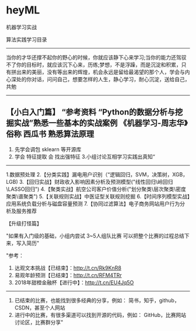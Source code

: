 # heyML
机器学习实战

算法实践学习目录			

************************************************** ************************************************** ***********************
当你的才华还撑不起你的野心的时候，你就应该静下心来学习;当你的能力还驾驭不了你的目标时，就应该沉下心来，历练;梦想，不是浮躁，而是沉淀和积累，只有拼出来的美丽，没有等出来的辉煌，机会永远是留给最渴望的那个人，学会与内心深处的你对话，问问自己，想要怎样的人生，静心学习，耐心沉淀，送给自己，共勉			
*****************************************************************************************************************************

【小白入门篇】
“参考资料
“Python的数据分析与挖掘实战”熟悉一些基本的实战案例
《机器学习-周志华》俗称 西瓜书 熟悉算法原理
---------------
1. 先学会调包 sklearn 等开源库
2. 学会 特征提取 会 找出强特征
3.小组讨论互相学习实践出真知“
- --------------
1.数据预处理
2.【分类实践】漏电用户识别（“逻辑回归，SVM，决策树，XGB，LGB)
3.【回归实战】财政收入影响因素分析及预测模型("线性回归\岭回归\LASSO回归")
4.【聚类实战】航空公司客户价值分析("划分聚类\层次聚类\密度聚类\谱聚类")
5.【关联规则实战】中医证型关联规则挖掘
6.【时间序列模型实战】应用系统负载分析与磁盘容量预测
7.【协同过滤算法】电子商务网站用户行为分析及服务推荐


【升级打怪篇】

"如果有入门级的基础，小组内尝试 3~5人组队比赛
可以把整个比赛的过程总结下来，写入简历"

"参考：
1. 达观文本挑战【已结束】：http://t.cn/Rk9KnR8
2. 易观年龄预测【已结束】：http://t.cn/RFM4TRr
3. 2018年甜橙金融杯【进行中】：http://t.cn/EU4Jq5O
---------------------------------
1. 已结束的比赛，也能找到很多经典的分享，例如：
简书，知乎，github，CSDN，甚至个人网站
2. 进行中的比赛，有很多渠道可以找到开源的代码，例如：
GitHub，比赛网站讨论区，比赛群分享"












